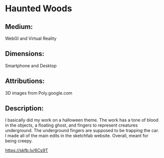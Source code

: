 # Haunted Woods

## Medium:

WebGI and Virtual Reality

## Dimensions:

Smartphone and Desktop

## Attributions:

3D images from Poly.google.com

## Description:

I basically did my work on a halloween theme. The work has a tone of blood in the objects, a floating ghost, and fingers to represent creatures underground. The underground fingers are supposed to be trapping the car. I made all of the main edits in the sketchfab website. Overall, meant for being creepy.

https://skfb.ly/6Cs9T
